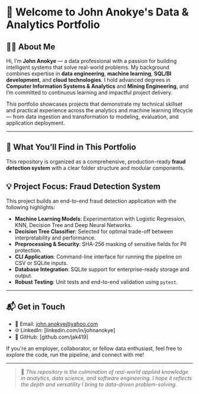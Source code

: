 # 👋 Welcome to John Anokye's Data & Analytics Portfolio

## 👨‍💻 About Me

Hi, I’m **John Anokye** — a data professional with a passion for building intelligent systems that solve real-world problems. My background combines expertise in **data engineering**, **machine learning**, **SQL/BI development**, and **cloud technologies**. I hold advanced degrees in **Computer Information Systems & Analytics** and **Mining Engineering**, and I’m committed to continuous learning and impactful project delivery.

This portfolio showcases projects that demonstrate my technical skillset and practical experience across the analytics and machine learning lifecycle — from data ingestion and transformation to modeling, evaluation, and application deployment.

---

## 🧾 What You’ll Find in This Portfolio

This repository is organized as a comprehensive, production-ready **fraud detection system** with a clear folder structure and modular components.

## 💡 Project Focus: Fraud Detection System

This project builds an end-to-end fraud detection application with the following highlights:

- **Machine Learning Models**: Experimentation with Logistic Regression, KNN, Decision Tree and Deep Neural Networks.
- **Decision Tree Classifier**: Selected for optimal trade-off between interpretability and performance.
- **Preprocessing & Security**: SHA-256 masking of sensitive fields for PII protection.
- **CLI Application**: Command-line interface for running the pipeline on CSV or SQLite inputs.
- **Database Integration**: SQLite support for enterprise-ready storage and output.
- **Robust Testing**: Unit tests and end-to-end validation using `pytest`.

---

## 📬 Get in Touch

- 📧 Email: john.anokye@yahoo.com 
- 🌐 LinkedIn: [linkedin.com/in/johnanokye]
- 📁 GitHub: [github.com/jak419]

If you're an employer, collaborator, or fellow data enthusiast, feel free to explore the code, run the pipeline, and connect with me!

---

> 🚀 *This repository is the culmination of real-world applied knowledge in analytics, data science, and software engineering. I hope it reflects the depth and versatility I bring to data-driven problem-solving.* 